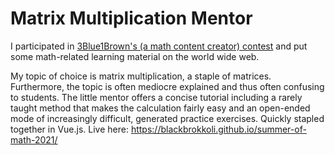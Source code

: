 # Matrix Multiplication Mentor

I participated in [3Blue1Brown's (a math content creator) contest](https://www.3blue1brown.com/blog/some1)
and put some math-related learning material on the world wide web.

My topic of choice is matrix multiplication, a staple of matrices. Furthermore, the topic is often mediocre explained and thus often confusing to students. The little mentor offers a concise tutorial including a rarely taught method that makes the calculation fairly easy and an open-ended mode of increasingly difficult, generated practice exercises.
Quickly stapled together in Vue.js. Live here: <https://blackbrokkoli.github.io/summer-of-math-2021/>

